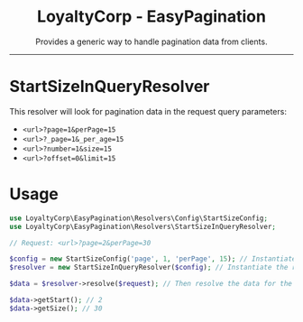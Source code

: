 <div align="center">
    <h1>LoyaltyCorp - EasyPagination</h1>
    <p>Provides a generic way to handle pagination data from clients.</p>
</div>

---

# StartSizeInQueryResolver

This resolver will look for pagination data in the request query parameters:

- `<url>?page=1&perPage=15`
- `<url>?_page=1&_per_age=15`
- `<url>?number=1&size=15`
- `<url>?offset=0&limit=15`

# Usage

```php
use LoyaltyCorp\EasyPagination\Resolvers\Config\StartSizeConfig;
use LoyaltyCorp\EasyPagination\Resolvers\StartSizeInQueryResolver;

// Request: <url>?page=2&perPage=30

$config = new StartSizeConfig('page', 1, 'perPage', 15); // Instantiate config according to your needs
$resolver = new StartSizeInQueryResolver($config); // Instantiate the resolver with your config

$data = $resolver->resolve($request); // Then resolve the data for the given request

$data->getStart(); // 2
$data->getSize(); // 30
```
